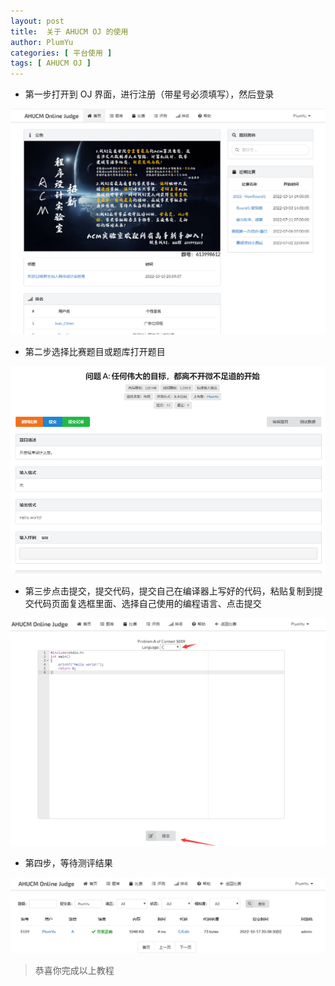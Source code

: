 ```yaml
---
layout: post
title:  关于 AHUCM OJ 的使用
author: PlumYu
categories: [ 平台使用 ]
tags: [ AHUCM OJ ]
---
```


+ 第一步打开到 OJ 界面，进行注册（带星号必须填写），然后登录
  
![img](/assets/images/posts/AHUCM-OJ/2022-10-18-01.png)

+ 第二步选择比赛题目或题库打开题目

![img](/assets/images/posts/AHUCM-OJ/2022-10-18-02.png)

+ 第三步点击提交，提交代码，提交自己在编译器上写好的代码，粘贴复制到提交代码页面复选框里面、选择自己使用的编程语言、点击提交
  
![img](/assets/images/posts/AHUCM-OJ/2022-10-18-03.png)

+ 第四步，等待测评结果
  
![img](/assets/images/posts/AHUCM-OJ/2022-10-18-04.png)

> 恭喜你完成以上教程